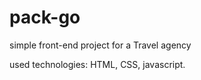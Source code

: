 # pack-go

simple front-end project for a Travel agency <br/>

used technologies: HTML, CSS, javascript.
